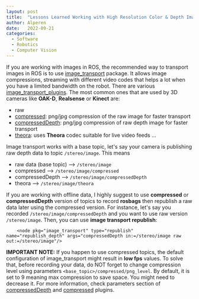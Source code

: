 ```yaml
---
layout: post
title:  "Lessons Learned Working with High Resolution Color & Depth Images in ROS"
author: Alperen
date:   2022-09-21
categories:
  - Software
  - Robotics
  - Computer Vision
---
```


If you are working with images in ROS, the recommended way to transport images in ROS is to use [image_transport](http://wiki.ros.org/image_transport) package. It allows image compressions, streaming with different video codes that helps a lot when you have a limited bandwidth on the robot. There are various [image_transport_plugins](http://wiki.ros.org/image_transport_plugins). The most common ones that are used by 3D cameras like **OAK-D**, **Realsense** or **Kinect** are:
* raw
* [compressed](http://wiki.ros.org/compressed_image_transport): png/jpg compression of the raw image for faster transport
* [compressedDepth](http://wiki.ros.org/compressed_depth_image_transport): png/jpg compression of raw depth image for faster transport
* [theora](http://wiki.ros.org/theora_image_transport): uses **Theora** codec suitable for live video feeds
...


Image transport works with a base topic, let's say your camera is publishing raw depth data to topic ```/stereo/image```. This means 
* raw data (base topic) --> ```/stereo/image``` 
* compressed --> ```/stereo/image/compressed```
* compressedDepth --> ```/stereo/image/compressedDepth```
* theora --> ```/stereo/image/theora```

If you are working with offline data, I highly suggest to use **compressed** or **compressedDepth** version of topics to record **rosbags** then republish a raw data later using the compressed version. For instance, let's say you recorded ```/stereo/image/compressedDepth``` and you want to use raw version ```/stereo/image```. Then, you can use **image transport republish**:
```
    <node pkg="image_transport" type="republish" name="republish_depth" args="compressedDepth in:=/stereo/image raw out:=/stereo/image"/>
```

**IMPORTANT NOTE:** If you happen to use compressed topics, the default configuration of image_transport might result in **low fps** values. To solve that, before recording your data, do NOT forget to change compression level using parameters ```<base_topic>/compressed/png_level```. By default, it is set to 9 meaning max compression to save space. You might need to decrease it. For more information, check parameters section of [compressedDepth](http://wiki.ros.org/compressed_depth_image_transport) and [compressed](http://wiki.ros.org/compressed_image_transport) plugins.
